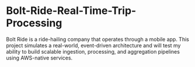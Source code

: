 # Bolt-Ride-Real-Time-Trip-Processing
 Bolt Ride is a ride-hailing company that operates through a mobile app. This project simulates a real-world, event-driven architecture and will test my ability to build  scalable ingestion, processing, and aggregation pipelines using AWS-native services.
